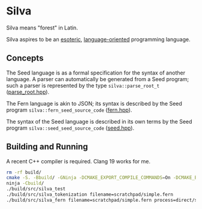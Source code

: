 # Silva

Silva means "forest" in Latin.

Silva aspires to be an [esoteric](https://en.wikipedia.org/wiki/Esoteric_programming_language),
[language-oriented](https://en.wikipedia.org/wiki/Language-oriented_programming) programming
language.


## Concepts

The Seed language is as a formal specification for the syntax of another language. A parser can
automatically be generated from a Seed program; such a parser is represented by the type
`silva::parse_root_t` ([parse_root.hpp](src/parse_root.hpp)).

The Fern language is akin to JSON; its syntax is described by the Seed program
`silva::fern_seed_source_code` ([fern.hpp](src/fern.hpp)).

The syntax of the Seed language is described in its own terms by the Seed program
`silva::seed_seed_source_code` ([seed.hpp](src/seed.hpp)).


## Building and Running

A recent C++ compiler is required. Clang 19 works for me.

```bash
rm -rf build/
cmake -S. -Bbuild/ -GNinja -DCMAKE_EXPORT_COMPILE_COMMANDS=On -DCMAKE_BUILD_TYPE=Debug -DCMAKE_CXX_COMPILER=clang++ -DCMAKE_C_COMPILER=clang
ninja -Cbuild/
./build/src/silva_test
./build/src/silva_tokenization filename=scratchpad/simple.fern
./build/src/silva_fern filename=scratchpad/simple.fern process=direct/string root-based=true
```
